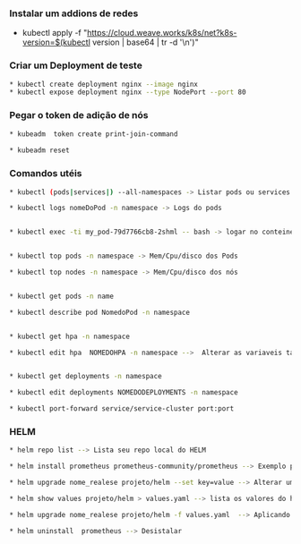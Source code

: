 ### Instalar um addions de redes

* kubectl apply -f "https://cloud.weave.works/k8s/net?k8s-version=$(kubectl version | base64 | tr -d '\n')"
 
 
### Criar um Deployment de teste
```bash
* kubectl create deployment nginx --image nginx
* kubectl expose deployment nginx --type NodePort --port 80
```

### Pegar o token de adição de nós 
```bash
* kubeadm  token create print-join-command
 
* kubeadm reset 
```
### Comandos utéis
```bash
* kubectl (pods|services|) --all-namespaces -> Listar pods ou services

* kubectl logs nomeDoPod -n namespace -> Logs do pods


* kubectl exec -ti my_pod-79d7766cb8-2shml -- bash -> logar no conteiner


* kubectl top pods -n namespace -> Mem/Cpu/disco dos Pods

* kubectl top nodes -n namespace -> Mem/Cpu/disco dos nós


* kubectl get pods -n name 

* kubectl describe pod NomedoPod -n namespace


* kubectl get hpa -n namespace

* kubectl edit hpa  NOMEDOHPA -n namespace -->  Alterar as variaveis target / max e min / current e desired


* kubectl get deployments -n namespace

* kubectl edit deployments NOMEDODEPLOYMENTS -n namespace

* kubectl port-forward service/service-cluster port:port
```

### HELM
```bash
* helm repo list --> Lista seu repo local do HELM

* helm install prometheus prometheus-community/prometheus --> Exemplo pratico de uma instalação 

* helm upgrade nome_realese projeto/helm --set key=value --> Alterar um paramentro do manifesto do k8s

* helm show values projeto/helm > values.yaml --> lista os valores do helm chart

* helm upgrade nome_realese projeto/helm -f values.yaml  --> Aplicando as alterações do values.yaml

* helm uninstall  prometheus --> Desistalar 
```